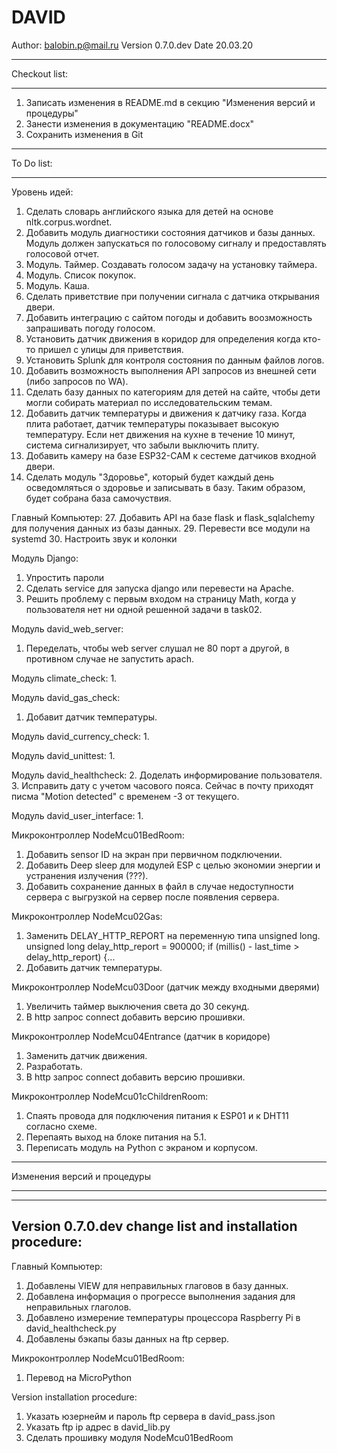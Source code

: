 # DAVID

Author: balobin.p@mail.ru
Version 0.7.0.dev
Date 20.03.20

************************************************************************************************************************
Checkout list:
************************************************************************************************************************

1. Записать изменения в README.md в секцию "Изменения версий и процедуры"
2. Занести изменения в документацию "README.docx"
3. Сохранить изменения в Git

************************************************************************************************************************
To Do list:
************************************************************************************************************************

Уровень идей:
1. Сделать словарь английского языка для детей на основе nltk.corpus.wordnet.
2. Добавить модуль диагностики состояния датчиков и базы данных. Модуль должен запускаться по голосовому сигналу и предоставлять голосовой отчет.
3. Модуль. Таймер. Создавать голосом задачу на установку таймера.
4. Модуль. Список покупок.
5. Модуль. Каша.
10. Сделать приветствие при получении сигнала с датчика открывания двери.
13. Добавить интеграцию с сайтом погоды и добавить воозможность запрашивать погоду голосом.
14. Установить датчик движения в коридор для определения когда кто-то пришел с улицы для приветствия.
18. Установить Splunk для контроля состояния по данным файлов логов.
23. Добавить возможность выполнения API запросов из внешней сети (либо запросов по WA).
25. Сделать базу данных по категориям для детей на сайте, чтобы дети могли собирать материал по исследовательским темам.
26. Добавить датчик температуры и движения к датчику газа. Когда плита работает, датчик температуры показывает высокую температуру. Если нет движения на кухне в течение 10 минут, система сигнализирует, что забыли выключить плиту.
27. Добавить камеру на базе ESP32-CAM к сестеме датчиков входной двери.
28. Сделать модуль "Здоровье", который будет каждый день осведомляться о здоровье и записывать в базу. Таким образом, будет собрана база самочуствия.

Главный Компьютер:
27. Добавить API на базе flask и flask_sqlalchemy для получения данных из базы данных.
29. Перевести все модули на systemd
30. Настроить звук и колонки

Модуль Django:
1. Упростить пароли
2. Сделать service для запуска django или перевести на Apache.
4. Решить проблему с первым входом на страницу Math, когда у пользователя нет ни одной решенной задачи в task02.

Модуль david_web_server:
1. Переделать, чтобы web server слушал не 80 порт а другой, в противном случае не запустить apach.

Модуль climate_check:
1. 

Модуль david_gas_check:
1. Добавит датчик температуры.

Модуль david_currency_check:
1. 

Модуль david_unittest:
1. 

Модуль david_healthcheck:
2. Доделать информирование пользователя.
3. Исправить дату с учетом часового пояса. Сейчас в почту приходят писма "Motion detected" с временем -3 от текущего.

Модуль david_user_interface:
1. 

Микроконтроллер NodeMcu01BedRoom:
1. Добавить sensor ID на экран при первичном подключении.
2. Добавить Deep sleep для модулей ESP с целью экономии энергии и устранения излучения (???).
3. Добавить сохранение данных в файл в случае недоступности сервера с выгрузкой на сервер после появления сервера.

Микроконтроллер NodeMcu02Gas:
1. Заменить DELAY_HTTP_REPORT на переменную типа unsigned long.
unsigned long delay_http_report = 900000;
if (millis() - last_time > delay_http_report) {...
2. Добавить датчик температуры.

Микроконтроллер NodeMcu03Door (датчик между входными дверями)
1. Увеличить таймер выключения света до 30 секунд.
3. В http запрос connect добавить версию прошивки.

Микроконтроллер NodeMcu04Entrance (датчик в коридоре)
1. Заменить датчик движения.
2. Разработать.
3. В http запрос connect добавить версию прошивки.

Микроконтроллер NodeMcu01cChildrenRoom:
1. Спаять провода для подключения питания к ESP01 и к DHT11 согласно схеме.
2. Перепаять выход на блоке питания на 5.1.
3. Переписать модуль на Python с экраном и корпусом.

************************************************************************************************************************
Изменения версий и процедуры
************************************************************************************************************************

------------------------------------
Version 0.7.0.dev change list and installation procedure:
------------------------------------

Главный Компьютер:
1. Добавлены VIEW для неправильных глаговов в базу данных.
2. Добавлена информация о прогрессе выполнения задания для неправильных глаголов.
3. Добавлено измерение температуры процессора Raspberry Pi в david_healthcheck.py
4. Добавлены бэкапы базы данных на ftp сервер.

Микроконтроллер NodeMcu01BedRoom:
1. Перевод на MicroPython

Version installation procedure:
1. Указать юзернейм и пароль ftp сервера в david_pass.json
2. Указать ftp ip адрес в david_lib.py
3. Сделать прошивку модуля NodeMcu01BedRoom